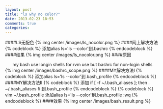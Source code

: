 ```yaml
---
layout: post
title: "ls why no color?"
date: 2013-02-23 18:53
comments: true
categories: 
---
```


####LS无配色
{% img center /images/ls_nocolor.png %}
####网上解决方法
{% codeblock %}
添加alias ls='ls --color'到.bashrc
{% endcodeblock %}
####结果
{% img center /images/ls_nocolor.png %}
####原因
<center>
my bash use longin shells for rvm use but bashrc for non-login shells
</center>
{% img center /images/bashrc_scope.png %}
####MY解决方法I
{% codeblock %}
添加alias ls='ls --color'到.bash_profile
{% endcodeblock %}
####MY解决方法II
{% codeblock %}
添加
if [ -f ~/.bash_aliases ]; then
    . ~/.bash_aliases
fi
到.bash_profile
{% endcodeblock %}
{% codeblock %}
vim ~/.bash_profile
添加alias ls='ls --color'到.bash_profile
:wq
{% endcodeblock %}
####效果
{% img center /images/bash_result.png %}

